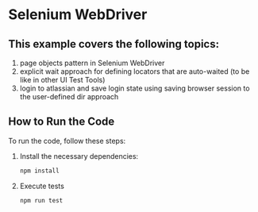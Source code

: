 # Selenium WebDriver

## This example covers the following topics:

1. page objects pattern in Selenium WebDriver
2. explicit wait approach for defining locators that are auto-waited (to be like in other UI Test Tools)
3. login to atlassian and save login state using saving browser session to the user-defined dir approach

## How to Run the Code

To run the code, follow these steps:

1. Install the necessary dependencies:
    ```sh
    npm install
    ```

2. Execute tests
    ```sh
    npm run test
    ```
